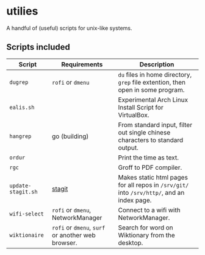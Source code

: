 # utilies
A handful of (useful) scripts for unix-like systems.

## Scripts included
| Script | Requirements | Description |
| --- | --- | --- |
| `dugrep` | `rofi` or `dmenu` | `du` files in home directory, `grep` file extention, then open in some program. |
| `ealis.sh` | | Experimental Arch Linux Install Script for VirtualBox. |
| `hangrep` | go (building) | From standard input, filter out single chinese characters to standard output. |
| `ordur` | | Print the time as text. |
| `rgc` | | Groff to PDF compiler. |
| `update-stagit.sh` | [stagit](https://git.codemadness.org/stagit/file/README.html) | Makes static html pages for all repos in `/srv/git/` into `/srv/http/`, and an index page. |
| `wifi-select` | `rofi` or `dmenu`, NetworkManager | Connect to a wifi with NetworkManager. |
| `wiktionaire` | `rofi` or `dmenu`, `surf` or another web browser. | Search for word on Wiktionary from the desktop. |

